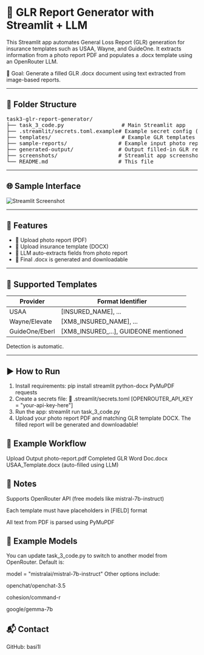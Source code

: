 # 🧾 GLR Report Generator with Streamlit + LLM

This Streamlit app automates General Loss Report (GLR) generation for insurance templates such as USAA, Wayne, and GuideOne. It extracts information from a photo report PDF and populates a .docx template using an OpenRouter LLM.

🎯 Goal: Generate a filled GLR .docx document using text extracted from image-based reports.

---

## 📁 Folder Structure

<pre>
task3-glr-report-generator/
├── task_3_code.py                  # Main Streamlit app
├── .streamlit/secrets.toml.example# Example secret config (no real key)
├── templates/                      # Example GLR templates (.docx)
├── sample-reports/                # Example input photo reports (.pdf)
├── generated-output/              # Output filled-in GLR reports (.docx)
├── screenshots/                   # Streamlit app screenshots
└── README.md                      # This file
</pre>

---

## 🌐 Sample Interface

![Streamlit Screenshot](screenshots/glr_ui.png)

---

## 🚀 Features

- 📂 Upload photo report (PDF)
- 📄 Upload insurance template (DOCX)
- 🤖 LLM auto-extracts fields from photo report
- 📝 Final .docx is generated and downloadable

---

## 🧠 Supported Templates

| Provider      | Format Identifier     |
|---------------|------------------------|
| USAA          | [INSURED_NAME], ...    |
| Wayne/Elevate | [XM8_INSURED_NAME], ...|
| GuideOne/Eberl| [XM8_INSURED_...], GUIDEONE mentioned |

Detection is automatic.

---

## ▶️ How to Run

1. Install requirements: pip install streamlit python-docx PyMuPDF requests
2. Create a secrets file: 📄 .streamlit/secrets.toml
   [OPENROUTER_API_KEY = "your-api-key-here"]
3. Run the app: streamlit run task_3_code.py
4. Upload your photo report PDF and matching GLR template DOCX.
The filled report will be generated and downloadable!

## 🧪 Example Workflow
Upload	Output
photo-report.pdf	Completed GLR Word Doc.docx
USAA_Template.docx	(auto-filled using LLM)

## 💬 Notes
Supports OpenRouter API (free models like mistral-7b-instruct)

Each template must have placeholders in [FIELD] format

All text from PDF is parsed using PyMuPDF

## 🧰 Example Models
You can update task_3_code.py to switch to another model from OpenRouter. Default is:

model = "mistralai/mistral-7b-instruct"
Other options include:

openchat/openchat-3.5

cohesion/command-r

google/gemma-7b

## 📬 Contact
GitHub: basi1l
